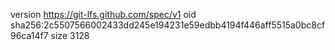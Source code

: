 version https://git-lfs.github.com/spec/v1
oid sha256:2c5507566002433dd245e194231e59edbb4194f446aff5515a0bc8cf96ca14f7
size 3128
